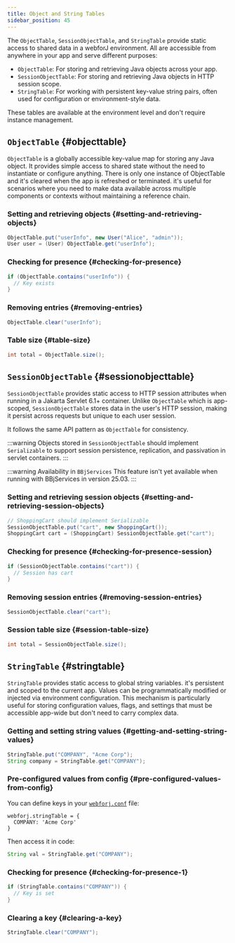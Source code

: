 ```yaml
---
title: Object and String Tables
sidebar_position: 45
---
```


The `ObjectTable`, `SessionObjectTable`, and `StringTable` provide static access to shared data in a webforJ environment. All are accessible from anywhere in your app and serve different purposes:

- `ObjectTable`: For storing and retrieving Java objects across your app.
- `SessionObjectTable`: For storing and retrieving Java objects in HTTP session scope.
- `StringTable`: For working with persistent key-value string pairs, often used for configuration or environment-style data.

These tables are available at the environment level and don't require instance management.

## `ObjectTable` {#objecttable}

`ObjectTable` is a globally accessible key-value map for storing any Java object. It provides simple access to shared state without the need to instantiate or configure anything. There is only one instance of ObjectTable and it's cleared when the app is refreshed or terminated.
it's useful for scenarios where you need to make data available across multiple components or contexts without maintaining a reference chain.


### Setting and retrieving objects {#setting-and-retrieving-objects}

```java
ObjectTable.put("userInfo", new User("Alice", "admin"));
User user = (User) ObjectTable.get("userInfo");
```

### Checking for presence {#checking-for-presence}

```java
if (ObjectTable.contains("userInfo")) {
  // Key exists
}
```

### Removing entries {#removing-entries}

```java
ObjectTable.clear("userInfo");
```

### Table size {#table-size}

```java
int total = ObjectTable.size();
```

## `SessionObjectTable` <DocChip chip='since' label='25.03' /> {#sessionobjecttable}

`SessionObjectTable` provides static access to HTTP session attributes when running in a Jakarta Servlet 6.1+ container. Unlike `ObjectTable` which is app-scoped, `SessionObjectTable` stores data in the user's HTTP session, making it persist across requests but unique to each user session.

It follows the same API pattern as `ObjectTable` for consistency.

:::warning
Objects stored in `SessionObjectTable` should implement `Serializable` to support session persistence, replication, and passivation in servlet containers.
:::

:::warning Availability in `BBjServices`
This feature isn't yet available when running with BBjServices in version 25.03.
:::

### Setting and retrieving session objects {#setting-and-retrieving-session-objects}

```java
// ShoppingCart should implement Serializable
SessionObjectTable.put("cart", new ShoppingCart());
ShoppingCart cart = (ShoppingCart) SessionObjectTable.get("cart");
```

### Checking for presence {#checking-for-presence-session}

```java
if (SessionObjectTable.contains("cart")) {
  // Session has cart
}
```

### Removing session entries {#removing-session-entries}

```java
SessionObjectTable.clear("cart");
```

### Session table size {#session-table-size}

```java
int total = SessionObjectTable.size();
```

## `StringTable` {#stringtable}

`StringTable` provides static access to global string variables. it's persistent and scoped to the current app. Values can be programmatically modified or injected via environment configuration.
This mechanism is particularly useful for storing configuration values, flags, and settings that must be accessible app-wide but don't need to carry complex data.

### Getting and setting string values {#getting-and-setting-string-values}

```java
StringTable.put("COMPANY", "Acme Corp");
String company = StringTable.get("COMPANY");
```

### Pre-configured values from config {#pre-configured-values-from-config}

You can define keys in your [`webforj.conf`](../configuration/properties#configuring-webforjconf) file:

```
webforj.stringTable = {
  COMPANY: 'Acme Corp'
}
```

Then access it in code:

```java
String val = StringTable.get("COMPANY");
```

### Checking for presence {#checking-for-presence-1}

```java
if (StringTable.contains("COMPANY")) {
  // Key is set
}
```

### Clearing a key {#clearing-a-key}

```java
StringTable.clear("COMPANY");
```